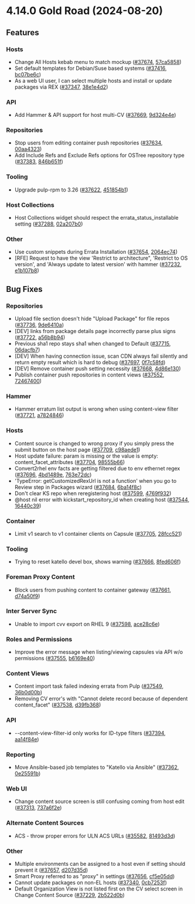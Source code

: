 # 4.14.0 Gold Road (2024-08-20)

## Features

### Hosts
 * Change All Hosts kebab menu to match mockup ([#37674](https://projects.theforeman.org/issues/37674), [57ca5858](https://github.com/Katello/katello.git/commit/57ca58580a99fae650104efdc4c6615782f02a15))
 * Set default templates for Debian/Suse based systems ([#37416](https://projects.theforeman.org/issues/37416), [bc07be6c](https://github.com/Katello/katello.git/commit/bc07be6c5c010e9b846da62a17f40cbfd34e791f))
 * As a web UI user, I can select multiple hosts and install or update packages via REX ([#37347](https://projects.theforeman.org/issues/37347), [38e1e4d2](https://github.com/Katello/katello.git/commit/38e1e4d22ab2472062e06c6fc42974c104ed2034))

### API
 * Add Hammer & API support for host multi-CV ([#37669](https://projects.theforeman.org/issues/37669), [9d324e4e](https://github.com/Katello/katello.git/commit/9d324e4e680bfff3724b2f1d55028385d1f1705a))

### Repositories
 * Stop users from editing container push repositories ([#37634](https://projects.theforeman.org/issues/37634), [00aa4323](https://github.com/Katello/katello.git/commit/00aa4323fd06b33a130c3d953f9a28c7cd48e0cb))
 * Add Include Refs and Exclude Refs options for OSTree repository type ([#37383](https://projects.theforeman.org/issues/37383), [846b651f](https://github.com/Katello/katello.git/commit/846b651f0675a8100540bcd8fce86eeaf0526adb))

### Tooling
 * Upgrade pulp-rpm to 3.26 ([#37622](https://projects.theforeman.org/issues/37622), [451854b1](https://github.com/Katello/katello.git/commit/451854b1ea7cf9d3377ac849d358fe46bf6775e1))

### Host Collections
 * Host Collections widget should respect the errata_status_installable setting ([#37288](https://projects.theforeman.org/issues/37288), [02a207b0](https://github.com/Katello/katello.git/commit/02a207b09c5bd3fb1a65a17428b72f2c221ab2f6))

### Other
 * Use custom snippets during Errata Installation ([#37654](https://projects.theforeman.org/issues/37654), [2064ec74](https://github.com/Katello/katello.git/commit/2064ec7457b3d41b72c2d48b7df9371f8b09d053))
 * [RFE] Request to have the view 'Restrict to architecture", 'Restrict to OS version', and 'Always update to latest version' with hammer ([#37232](https://projects.theforeman.org/issues/37232), [e1b107b8](https://github.com/Katello/hammer-cli-katello.git/commit/e1b107b8ed3c9c362ae5f5a8a6debbb7ac6793af))

## Bug Fixes

### Repositories
 * Upload file section doesn't hide "Upload Package" for file repos ([#37736](https://projects.theforeman.org/issues/37736), [9de6410a](https://github.com/Katello/katello.git/commit/9de6410a959b402085db768580d29fb49de7a386))
 * [DEV] links from package details page incorrectly parse plus signs ([#37722](https://projects.theforeman.org/issues/37722), [a56b8b94](https://github.com/Katello/katello.git/commit/a56b8b946086d78791c78c442c843883a329fb2c))
 * Previous sha1 repo stays sha1 when changed to Default ([#37715](https://projects.theforeman.org/issues/37715), [06dacfb7](https://github.com/Katello/katello.git/commit/06dacfb7285d6dd73ef6371296b71c540220394f))
 * [DEV] When having connection issue, scan CDN always fail silently and return empty result which is hard to debug ([#37697](https://projects.theforeman.org/issues/37697), [0f7c58fd](https://github.com/Katello/katello.git/commit/0f7c58fd9a1f9dd6ee34ea2c3ffd76f99c86fddc))
 * [DEV] Remove container push setting necessity ([#37668](https://projects.theforeman.org/issues/37668), [4d86e130](https://github.com/Katello/katello.git/commit/4d86e130079a3bd482dd00a7ccc6b6b57b4c4c32))
 * Publish container push repositories in content views ([#37552](https://projects.theforeman.org/issues/37552), [72467400](https://github.com/Katello/katello.git/commit/72467400bca2aa658f422f4de79be927ad92c58c))

### Hammer
 * Hammer erratum list output is wrong when using content-view filter ([#37721](https://projects.theforeman.org/issues/37721), [a7824846](https://github.com/Katello/hammer-cli-katello.git/commit/a7824846f284eb836311776e269635e49df7e606))

### Hosts
 * Content source is changed to wrong proxy if you simply press the submit button on the host page ([#37709](https://projects.theforeman.org/issues/37709), [c98aede1](https://github.com/Katello/katello.git/commit/c98aede1e5c41fecc63112c2cf0792b6a63d390a))
 * Host update failure: param is missing or the value is empty: content_facet_attributes ([#37704](https://projects.theforeman.org/issues/37704), [98555b66](https://github.com/Katello/katello.git/commit/98555b66802f01bba7e1a07b5cc4c709f57a37ef))
 * Convert2rhel env facts are getting filtered due to env ethernet regex ([#37696](https://projects.theforeman.org/issues/37696), [4bd1489e](https://github.com/Katello/katello.git/commit/4bd1489e3c60406cb113683bdc47a37260ca66e6), [763e72dc](https://github.com/Katello/katello.git/commit/763e72dc95351bd4b7d00dc04126a84555b42e21))
 * 'TypeError: getCustomizedRexUrl is not a function' when you go to Review step in Packages wizard ([#37684](https://projects.theforeman.org/issues/37684), [6ba14f8c](https://github.com/Katello/katello.git/commit/6ba14f8c13bacca6d77663b9d2697e4c547318a5))
 * Don't clear KS repo when  reregistering host ([#37599](https://projects.theforeman.org/issues/37599), [4769f932](https://github.com/Katello/katello.git/commit/4769f93204da25b928febf936ab49716547e361f))
 * @host nil error with kickstart_repository_id when creating host ([#37544](https://projects.theforeman.org/issues/37544), [16440c39](https://github.com/Katello/katello.git/commit/16440c3907d6b1f64c6edc2a2dedc213085436e0))

### Container
 * Limit v1 search to v1 container clients on Capsule ([#37705](https://projects.theforeman.org/issues/37705), [28fcc521](https://github.com/Katello/smart_proxy_container_gateway.git/commit/28fcc52189a85a5ca484cebea3b1e494cd71bc9c))

### Tooling
 * Trying to reset katello devel box, shows warning ([#37666](https://projects.theforeman.org/issues/37666), [8fed606f](https://github.com/Katello/katello.git/commit/8fed606fdc2bcd783a8e875aef43273e686c80e5))

### Foreman Proxy Content
 * Block users from pushing content to container gateway ([#37661](https://projects.theforeman.org/issues/37661), [d74a50f9](https://github.com/Katello/smart_proxy_container_gateway.git/commit/d74a50f9b994d7ac701fff5ca84a494c7ee6d2d4))

### Inter Server Sync
 * Unable to import cvv export on RHEL 9 ([#37598](https://projects.theforeman.org/issues/37598), [ace28c6e](https://github.com/Katello/katello.git/commit/ace28c6e8520dc37bf746ecbfa9b01eb5013d3b7))

### Roles and Permissions
 * Improve the error message when listing/viewing capsules via API w/o permissions ([#37555](https://projects.theforeman.org/issues/37555), [b6169e40](https://github.com/Katello/katello.git/commit/b6169e40997e4b756708333d21379378dfffa68b))

### Content Views
 * Content import task failed indexing errata from Pulp ([#37549](https://projects.theforeman.org/issues/37549), [36b0d00b](https://github.com/Katello/katello.git/commit/36b0d00b283854d85300cc1473de910271793aa7))
 * Removing CV error's with "Cannot delete record because of dependent content_facet"  ([#37538](https://projects.theforeman.org/issues/37538), [d39fb368](https://github.com/Katello/katello.git/commit/d39fb3688dc887e20a76304b6bf9657ff531c210))

### API
 * --content-view-filter-id only works for ID-type filters ([#37394](https://projects.theforeman.org/issues/37394), [aa14f84e](https://github.com/Katello/katello.git/commit/aa14f84e03fe5d10ab8863fd8e9212102eb0c711))

### Reporting
 * Move Ansible-based job templates to "Katello via Ansible" ([#37362](https://projects.theforeman.org/issues/37362), [0e25591b](https://github.com/Katello/katello.git/commit/0e25591bec9bb0b1abcf767e56abee20f5fd3ce2))

### Web UI
 * Change content source screen is still confusing coming from host edit ([#37313](https://projects.theforeman.org/issues/37313), [737a6f2e](https://github.com/Katello/katello.git/commit/737a6f2e0c999e63312c6ed88cf75b1e9ffd6342))

### Alternate Content Sources
 * ACS - throw proper errors for ULN ACS URLs ([#35582](https://projects.theforeman.org/issues/35582), [81493d3d](https://github.com/Katello/katello.git/commit/81493d3d725f39795ddf44c1bf85b091f5dfcbef))

### Other
 * Multiple environments can be assigned to a host even if setting should prevent it ([#37657](https://projects.theforeman.org/issues/37657), [d207d35d](https://github.com/Katello/katello.git/commit/d207d35dee2c45826377a8a1f52983ef45c61461))
 * Smart Proxy referred to as "proxy" in settings ([#37656](https://projects.theforeman.org/issues/37656), [cf5e05dd](https://github.com/Katello/katello.git/commit/cf5e05dd6b05908c232bf1160e5c34dafe113e3e))
 * Cannot update packages on non-EL hosts ([#37340](https://projects.theforeman.org/issues/37340), [0cb7253f](https://github.com/Katello/katello.git/commit/0cb7253f929ecd8c4b2e0def8308cfa55f6c9704))
 * Default Organization View is not listed first on the CV select screen in Change Content Source ([#37229](https://projects.theforeman.org/issues/37229), [2b522d0b](https://github.com/Katello/katello.git/commit/2b522d0bf9232cfdeb57841e52a943ae2b9404ea))
